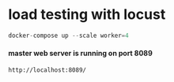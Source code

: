 # load testing with locust
```python
docker-compose up --scale worker=4
```

#### master web server is running on port 8089
```
http://localhost:8089/
```